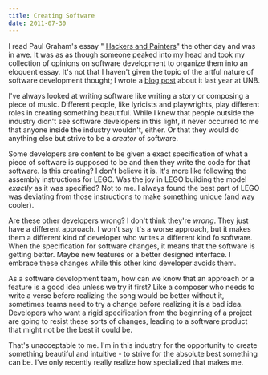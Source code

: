 ```yaml
---
title: Creating Software
date: 2011-07-30
---
```


I read Paul Graham's essay " [Hackers and Painters](http://www.paulgraham.com/hp.html)" the other day and was in awe. It was as as though someone peaked into my head and took my collection of opinions on software development to organize them into an eloquent essay. It's not that I haven't given the topic of the artful nature of software development thought; I wrote a [blog post](http://blogs.unb.ca/ash-furrow/2010/12/13/programming-as-art/) about it last year at UNB.

I've always looked at writing software like writing a story or composing a piece of music. Different people, like&nbsp;lyricists&nbsp;and&nbsp;playwrights, play different roles in creating something beautiful. While I knew that people outside the industry didn't see software developers in this light, it never occurred to me that anyone inside the industry wouldn't, either. Or that they would do anything else but strive to be a _creator_ of software.

Some developers are content to be given a exact specification of what a piece of software is supposed to be and then they write the code for that software. Is this creating? I don't believe it is. It's more like following the assembly instructions for LEGO. Was the joy in LEGO building the model _exactly_ as it was specified? Not to me.&nbsp;I always found the best part of LEGO was deviating from those instructions to make something unique (and way cooler).

Are these other developers wrong? I don't think they're _wrong_. They just have a different approach. I won't say it's a worse approach, but it makes them a different kind of developer who writes a different kind fo software. When the specification for software changes, it means that the software is getting better. Maybe new features or a better designed interface. I embrace these changes while this other kind developer avoids them.

As a software development team, how can we know that an approach or a feature is a good idea unless we try it first? Like a composer who needs to write a verse before realizing the song would be better without it, sometimes teams need to try a change before realizing it is a bad idea. Developers who want a rigid specification from the beginning of a project are going to resist these sorts of changes, leading to a software product that might not be the best it could be.

That's unacceptable to me. I'm in this industry for the opportunity to create something beautiful and intuitive - to strive for the absolute best something can be. I've only recently really realize how specialized that makes me.
